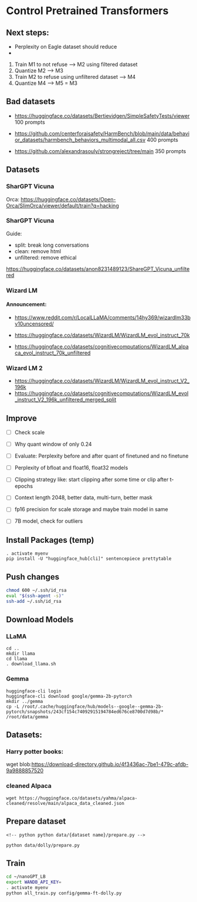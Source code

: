 # Control Pretrained Transformers

## Next steps:
- Perplexity on Eagle dataset should reduce
- 

1) Train M1 to not refuse --> M2 using filtered dataset
2) Quantize M2 --> M3
3) Train M2 to refuse using unfiltered dataset --> M4
4) Quantize M4 --> M5 = M3


## Bad datasets

- https://huggingface.co/datasets/Bertievidgen/SimpleSafetyTests/viewer
100 prompts

- https://github.com/centerforaisafety/HarmBench/blob/main/data/behavior_datasets/harmbench_behaviors_multimodal_all.csv
400 prompts

- https://github.com/alexandrasouly/strongreject/tree/main
350 prompts





## Datasets


### SharGPT Vicuna

Orca: https://huggingface.co/datasets/Open-Orca/SlimOrca/viewer/default/train?q=hacking

### SharGPT Vicuna

Guide:
- split: break long conversations
- clean: remove html
- unfiltered: remove ethical

https://huggingface.co/datasets/anon8231489123/ShareGPT_Vicuna_unfiltered

### Wizard LM

#### Announcement:

- https://www.reddit.com/r/LocalLLaMA/comments/14hy369/wizardlm33bv10uncensored/


- https://huggingface.co/datasets/WizardLM/WizardLM_evol_instruct_70k
- https://huggingface.co/datasets/cognitivecomputations/WizardLM_alpaca_evol_instruct_70k_unfiltered

### Wizard LM 2
- https://huggingface.co/datasets/WizardLM/WizardLM_evol_instruct_V2_196k
- https://huggingface.co/datasets/cognitivecomputations/WizardLM_evol_instruct_V2_196k_unfiltered_merged_split


## Improve

- [ ] Check scale
- [ ] Why quant window of only 0.24
- [ ] Evaluate: Perplexity before and after quant of finetuned and no finetune
- [ ] Perplexity of bfloat and float16, float32 models
- [ ] Clipping strategy like: start clipping after some time or clip after t-epochs 
- [ ] Context length 2048, better data, multi-turn, better mask
- [ ] fp16 precision for scale storage and maybe train model in same
- [ ] 7B model, check for outliers 
 

## Install Packages (temp)

```
. activate myenv
pip install -U "huggingface_hub[cli]" sentencepiece prettytable
```


## Push changes


```bash
chmod 600 ~/.ssh/id_rsa
eval "$(ssh-agent -s)"
ssh-add ~/.ssh/id_rsa
```

## Download Models

### LLaMA

```
cd ..
mkdir llama
cd llama
. download_llama.sh
```

### Gemma

```
huggingface-cli login
huggingface-cli download google/gemma-2b-pytorch
mkdir ../gemma
cp -L /root/.cache/huggingface/hub/models--google--gemma-2b-pytorch/snapshots/243cf154c74092915194784ed676ce8700d7d98b/* /root/data/gemma
```


## Datasets:

### Harry potter books:

wget blob:https://download-directory.github.io/4f3436ac-7be1-479c-afdb-9a9888857520

### cleaned Alpaca

`wget https://huggingface.co/datasets/yahma/alpaca-cleaned/resolve/main/alpaca_data_cleaned.json`

## Prepare dataset

```
<!-- python python data/{dataset name}/prepare.py -->

python data/dolly/prepare.py
```

## Train



```bash
cd ~/nanoGPT_LB
export WANDB_API_KEY=
. activate myenv
python all_train.py config/gemma-ft-dolly.py
```
             
